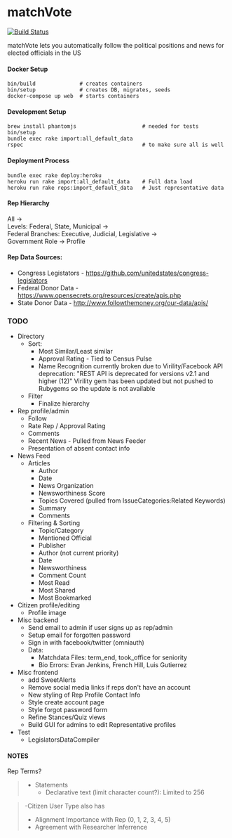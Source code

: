# matchVote    
[![Build Status](https://travis-ci.org/matchVote/matchvote.svg?branch=master)](https://travis-ci.org/matchVote/matchvote)

matchVote lets you automatically follow the political positions and news for elected officials in the US

#### Docker Setup
    bin/build              # creates containers
    bin/setup              # creates DB, migrates, seeds
    docker-compose up web  # starts containers

#### Development Setup  
    brew install phantomjs                     # needed for tests
    bin/setup
    bundle exec rake import:all_default_data
    rspec                                      # to make sure all is well

#### Deployment Process
    bundle exec rake deploy:heroku
    heroku run rake import:all_default_data    # Full data load
    heroku run rake reps:import_default_data   # Just representative data

#### Rep Hierarchy
All ->  
Levels: Federal, State, Municipal ->  
Federal Branches: Executive, Judicial, Legislative ->  
Government Role ->
Profile

#### Rep Data Sources:  
  * Congress Legistators - https://github.com/unitedstates/congress-legislators
  * Federal Donor Data - https://www.opensecrets.org/resources/create/apis.php
  * State Donor Data - http://www.followthemoney.org/our-data/apis/

### TODO
* Directory
    * Sort: 
        * Most Similar/Least similar
        * Approval Rating - Tied to Census Pulse
        * Name Recognition currently broken due to Virility/Facebook API deprecation:
          "REST API is deprecated for versions v2.1 and higher (12)"
          Virility gem has been updated but not pushed to Rubygems so the update is not available
    * Filter  
      * Finalize hierarchy
* Rep profile/admin
    * Follow
    * Rate Rep / Approval Rating
    * Comments
    * Recent News - Pulled from News Feeder
    * Presentation of absent contact info
* News Feed
  * Articles
    * Author
    * Date
    * News Organization
    * Newsworthiness Score
    * Topics Covered (pulled from IssueCategories:Related Keywords)
    * Summary
    * Comments
  * Filtering & Sorting
    * Topic/Category
    * Mentioned Official
    * Publisher
    * Author (not current priority)
    * Date
    * Newsworthiness
    * Comment Count
    * Most Read
    * Most Shared
    * Most Bookmarked
* Citizen profile/editing
  * Profile image
* Misc backend
    * Send email to admin if user signs up as rep/admin
    * Setup email for forgotten password
    * Sign in with facebook/twitter (omniauth)
    * Data:
        * Matchdata Files: term_end, took_office for seniority
        * Bio Errors: Evan Jenkins, French Hill, Luis Gutierrez
* Misc frontend
    * add SweetAlerts
    * Remove social media links if reps don't have an account
    * New styling of Rep Profile Contact Info
    * Style create account page
    * Style forgot password form
    * Refine Stances/Quiz views
    * Build GUI for admins to edit Representative profiles
* Test
    * LegislatorsDataCompiler

#### NOTES
Rep Terms?  

> * Statements
>   * Declarative text (limit character count?): Limited to 256
  
>   -Citizen User Type also has
>   * Alignment Importance with Rep (0, 1, 2, 3, 4, 5)
>   * Agreement with Researcher Inferrence
